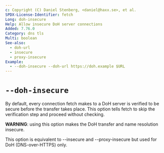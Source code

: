 ```yaml
---
c: Copyright (C) Daniel Stenberg, <daniel@haxx.se>, et al.
SPDX-License-Identifier: fetch
Long: doh-insecure
Help: Allow insecure DoH server connections
Added: 7.76.0
Category: dns tls
Multi: boolean
See-also:
  - doh-url
  - insecure
  - proxy-insecure
Example:
  - --doh-insecure --doh-url https://doh.example $URL
---
```


# `--doh-insecure`

By default, every connection fetch makes to a DoH server is verified to be
secure before the transfer takes place. This option tells fetch to skip the
verification step and proceed without checking.

**WARNING**: using this option makes the DoH transfer and name resolution
insecure.

This option is equivalent to --insecure and --proxy-insecure but used for DoH
(DNS-over-HTTPS) only.
